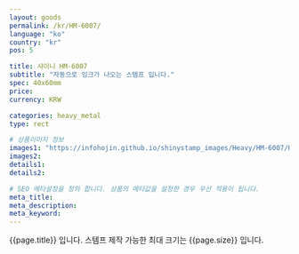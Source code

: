 ```yaml
---
layout: goods
permalink: /kr/HM-6007/
language: "ko"
country: "kr"
pos: 5

title: 샤이니 HM-6007
subtitle: "자동으로 잉크가 나오는 스템프 입니다."
spec: 40x60mm
price: 
currency: KRW

categories: heavy_metal
type: rect

# 상품이미지 정보
images1: "https://infohojin.github.io/shinystamp_images/Heavy/HM-6007/HM-6007_1.jpg"
images2:
details1:
details2:    

# SEO 메타설정을 정의 합니다. 상품의 메타값을 설정한 경우 우선 적용이 됩니다.
meta_title: 
meta_description:
meta_keyword:
---
```


{{page.title}} 입니다. 스템프 제작 가능한 최대 크기는 {{page.size}} 입니다.